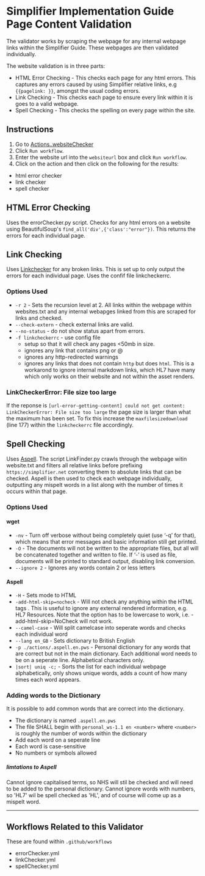 # Simplifier Implementation Guide Page Content Validation

The validator works by scraping the webpage for any internal webpage links within the Simplifier Guide. These webpages are then validated individually. 

The website validation is in three parts:
- HTML Error Checking - This checks each page for any html errors. This captures any errors caused by using Simplifier relative links, e.g `{{pagelink: }}`, amongst the usual coding errors.
- Link Checking - This checks each page to ensure every link within it is goes to a valid webpage.
- Spell Checking - This checks the spelling on every page within the site.

## Instructions

1. Go to [Actions..websiteChecker](https://github.com/NHSDigital/IOPS-FHIR-Test-Scripts/actions/workflows/websiteChecker.yml)  
2. Click `Run workflow`. 
3. Enter the website url into the `websiteurl` box and click `Run workflow`.
4. Click on the action and then click on the following for the results:
- html error checker
- link checker
- spell checker

## HTML Error Checking
Uses the errorChecker.py script. Checks for any html errors on a website using BeautifulSoup's `find_all('div',{'class':"error"})`. This returns the errors for each individual page.

## Link Checking
Uses [Linkchecker](https://linkchecker.github.io/linkchecker/index.html) for any broken links.
This is set up to only output the errors for each individual page. Uses the confif file linkcheckerrc.

### Options Used
- `-r 2` - Sets the recursion level at 2. All links within the webpage within websites.txt and any internal webapges linked from this are scraped for links and checked. 
- `--check-extern` - check external links are valid.
- `--no-status` - do not show status apart from errors.
- `-f linkcheckerrc` - use config file 
  - setup so that it will check any pages <50mb in size. 
  - ignores any link that contains png or @
  - ignores any http-redirected warnings
  - ignores any links that does not contain `http` but does `html`. This is a workarond to ignore internal markdown links, which HL7 have many which only works on their website and not within the asset renders.

### LinkCheckerError: File size too large
If the reponse is `[url-error-getting-content] could not get content:` `LinkCheckerError: File size too large` the page size is larger than what the maximum has been set. To fix this increase the `maxfilesizedownload` (line 177) within the `linkcheckerrc` file accordingly.

## Spell Checking
Uses [Aspell](https://www.gnu.org/software/wget/manual/wget.html#Option-Syntax). The script LinkFinder.py crawls through the webpage witin website.txt and filters all relative links before prefixing `https://simplifier.net` converting them to absolute links that can be checked. Aspell is then used to check each webpage individually, outputting any mispelt words in a list along with the number of times it occurs within that page.

### Options Used
#### wget
- `-nv` - Turn off verbose without being completely quiet (use ‘-q’ for that), which means that error messages and basic information still get printed. 
- `-O` - The documents will not be written to the appropriate files, but all will be concatenated together and written to file. If ‘-’ is used as file, documents will be printed to standard output, disabling link conversion.
- `--ignore 2` - Ignores any words contain 2 or less letters

#### Aspell
- `-H` - Sets mode to HTML
- `-add-html-skip=nocheck` - Will not check any anything within the HTML tags <nocheck> </nocheck>. This is useful to ignore any external rendered information, e.g. HL7 Resources. Note that the option has to be lowercase to work, i.e. -add-html-skip=NoCheck will not work. 
- `--camel-case` - Will split camelcase into seperate words and checks each individual word
- `--lang en_GB`  - Sets dictionary to British English
- `-p ./actions/.aspell.en.pws` - Personal dictionary for any words that are correct but not in the main dictionary. Each additional word needs to be on a seperate line. Alphabetical characters only.
-  `|sort| uniq -c;` - Sorts the list for each individual webpage alphabetically, only shows unique words, adds a count of how many times each word appears.

### Adding words to the Dictionary
It is possible to add common words that are correct into the dictionary. 
- The dictionary is named `.aspell.en.pws`
- The file SHALL begin with `personal_ws-1.1 en <number>` where `<number>` is roughly the number of words within the dictionary 
- Add each word on a seperate line
- Each word is case-sensitive
- No numbers or symbols allowed

##### limtations to Aspell
Cannot ignore capitalised terms, so NHS will stil be checked and will need to be added to the personal dictionary.
Cannot ignore words with numbers, so 'HL7' wil be spell checked as 'HL', and of course will come up as a mispelt word.

---

## Workflows Related to this Validator
These are found within `.github/workflows`
- errorChecker.yml
- linkChecker.yml
- spellChecker.yml
